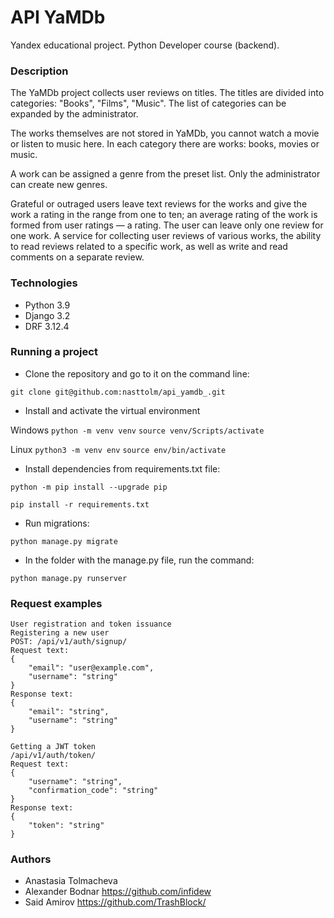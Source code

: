 # API YaMDb

Yandex educational project. Python Developer course (backend).

### Description
The YaMDb project collects user reviews on titles. The titles are divided into categories: "Books", "Films", "Music". The list of categories can be expanded by the administrator.

The works themselves are not stored in YaMDb, you cannot watch a movie or listen to music here. In each category there are works: books, movies or music.

A work can be assigned a genre from the preset list. Only the administrator can create new genres.

Grateful or outraged users leave text reviews for the works and give the work a rating in the range from one to ten; an average rating of the work is formed from user ratings — a rating. The user can leave only one review for one work.
A service for collecting user reviews of various works, the ability to read reviews related to a specific work, as well as write and read comments on a separate review.

### Technologies 
- Python 3.9
- Django 3.2
- DRF 3.12.4

### Running a project
- Clone the repository and go to it on the command line:

```git clone git@github.com:nasttolm/api_yamdb_.git```

- Install and activate the virtual environment

Windows
```python -m venv venv```
```source venv/Scripts/activate```

Linux
```python3 -m venv env```
```source env/bin/activate```

- Install dependencies from requirements.txt file:

```python -m pip install --upgrade pip```

```pip install -r requirements.txt```

- Run migrations:

```python manage.py migrate```

- In the folder with the manage.py file, run the command:

```python manage.py runserver```


### Request examples
```
User registration and token issuance
Registering a new user
POST: /api/v1/auth/signup/
Request text:
{
    "email": "user@example.com",
    "username": "string"
}
Response text:
{
    "email": "string",
    "username": "string"
}

Getting a JWT token
/api/v1/auth/token/
Request text:
{
    "username": "string",
    "confirmation_code": "string"
}
Response text:
{
    "token": "string"
}

```
### Authors
- Anastasia Tolmacheva
- Alexander Bodnar https://github.com/infidew
- Said Amirov https://github.com/TrashBlock/
